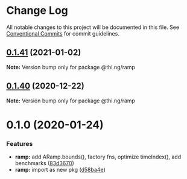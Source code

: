 # Change Log

All notable changes to this project will be documented in this file.
See [Conventional Commits](https://conventionalcommits.org) for commit guidelines.

## [0.1.41](https://github.com/thi-ng/umbrella/compare/@thi.ng/ramp@0.1.40...@thi.ng/ramp@0.1.41) (2021-01-02)

**Note:** Version bump only for package @thi.ng/ramp





## [0.1.40](https://github.com/thi-ng/umbrella/compare/@thi.ng/ramp@0.1.39...@thi.ng/ramp@0.1.40) (2020-12-22)

**Note:** Version bump only for package @thi.ng/ramp





# 0.1.0 (2020-01-24)

### Features

* **ramp:** add ARamp.bounds(), factory fns, optimize timeIndex(), add benchmarks ([83d3670](https://github.com/thi-ng/umbrella/commit/83d3670c7322fd2b47c27e0bda896b9ab83ffd7c))
* **ramp:** import as new pkg ([d58ba4e](https://github.com/thi-ng/umbrella/commit/d58ba4ed4d2ba76ca9c748cf23fcd86a0ff9cca7))
